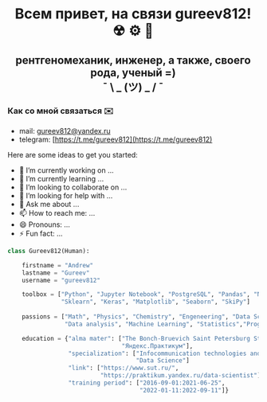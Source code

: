 <h1 align="center">Всем привет, на связи gureev812! ☢ ⚙ 🥼 </a> 

<h2 align="center">рентгеномеханик, инженер, а также, своего рода, ученый =) <br /> ¯ \ _ (ツ) _ / ¯ </h2>

### Как со мной связаться ✉️
- mail: [gureev812@yandex.ru](mailto:gureev812@yandex.ru)
- telegram: [https://t.me/gureev812](https://t.me/gureev812)
 
Here are some ideas to get you started:

- 🔭 I’m currently working on ...
- 🌱 I’m currently learning ...
- 👯 I’m looking to collaborate on ...
- 🤔 I’m looking for help with ...
- 💬 Ask me about ...
- 📫 How to reach me: ...
- 😄 Pronouns: ...
- ⚡ Fun fact: ...
```python
class Gureev812(Human):

    firstname = "Andrew"
    lastname = "Gureev"
    username = "gureev812"

    toolbox = ["Python", "Jupyter Notebook", "PostgreSQL", "Pandas", "Numpy",
               "Sklearn", "Keras", "Matplotlib", "Seaborn", "SkiPy"]
               
    passions = ["Math", "Physics", "Chemistry", "Engeneering", "Data Science",
                "Data analysis", "Machine Learning", "Statistics","Programming"]

    education = {"alma mater": ["The Bonch-Bruevich Saint Petersburg State University of Telecommunications", 
                                "Яндекс.Практикум"],
                 "specialization": ["Infocommunication technologies and communication systems", 
                                    "Data Science"]
                 "link": ["https://www.sut.ru/", 
                          "https://praktikum.yandex.ru/data-scientist"]
                 "training period": ["2016-09-01:2021-06-25", 
                                     "2022-01-11:2022-09-11"]}
```

